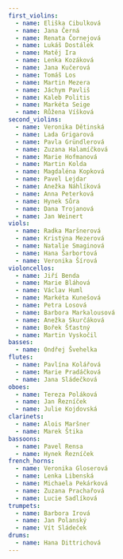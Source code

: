 ```yaml
---
first_violins:
  - name: Eliška Cibulková
  - name: Jana Černá
  - name: Renata Čornejová
  - name: Lukáš Dostálek
  - name: Matěj Ira
  - name: Lenka Kozáková
  - name: Jana Kučerová
  - name: Tomáš Los
  - name: Martin Mezera
  - name: Jáchym Pavliš
  - name: Kaleb Politis
  - name: Markéta Seige
  - name: Růžena Víšková
second_violins:
  - name: Veronika Dětinská
  - name: Lada Grigarová
  - name: Pavla Gründlerová
  - name: Zuzana Halamíčková
  - name: Marie Hofmanová
  - name: Martin Kolda
  - name: Magdaléna Kopková
  - name: Pavel Lejdar
  - name: Anežka Náhlíková
  - name: Anna Peterková
  - name: Hynek Sůra
  - name: Dana Trojanová
  - name: Jan Weinert
viols:
  - name: Radka Maršnerová
  - name: Kristýna Mezerová
  - name: Natalie Smaginová
  - name: Hana Šarbortová
  - name: Veronika Šírová
violoncellos:
  - name: Jiří Benda
  - name: Marie Bláhová
  - name: Václav Huml
  - name: Markéta Kunešová
  - name: Petra Losová
  - name: Barbora Markalousová
  - name: Anežka Skurčáková
  - name: Bořek Šťastný
  - name: Martin Vyskočil
basses:
  - name: Ondřej Švehelka
flutes:
  - name: Pavlína Kolářová
  - name: Marie Pradáčková
  - name: Jana Sládečková
oboes:
  - name: Tereza Poláková
  - name: Jan Řezníček
  - name: Julie Kojdovská
clarinets:
  - name: Alois Maršner
  - name: Marek Štika
bassoons:
  - name: Pavel Rensa
  - name: Hynek Řezníček
french_horns:
  - name: Veronika Gloserová
  - name: Lenka Libenská
  - name: Michaela Pekárková
  - name: Zuzana Prachařová
  - name: Lucie Sadlíková
trumpets:
  - name: Barbora Irová
  - name: Jan Polanský
  - name: Vít Sládeček
drums:
  - name: Hana Dittrichová
---
```


